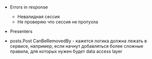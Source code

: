 - Errors in response
  - Невалидная сессия
  - Не проверяю что сессия не протухла

- Presenters

- posts.Post CanBeRemovedBy - кажется логика должна лежать в сервисе, например, если начнут добавляться более сложные правила,
  для которых нужен будет data access layer
